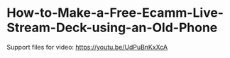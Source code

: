 # How-to-Make-a-Free-Ecamm-Live-Stream-Deck-using-an-Old-Phone
Support files for video: https://youtu.be/UdPuBnKxXcA
